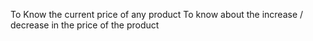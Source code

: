 To Know the current price of any product
To know about the increase / decrease in the price of the product
